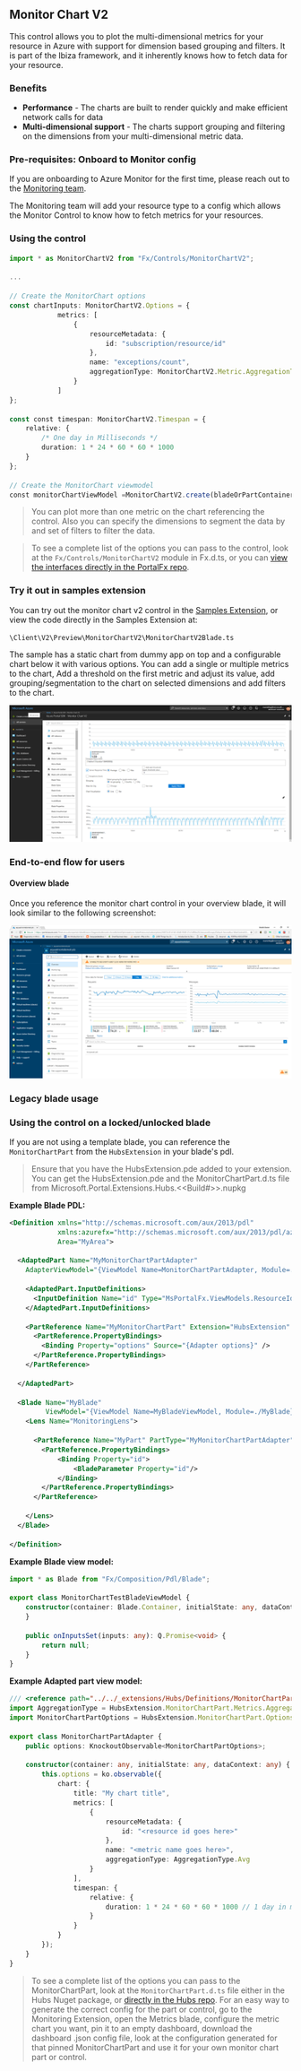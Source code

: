 ## Monitor Chart V2
This control allows you to plot the multi-dimensional metrics for your resource in Azure with support for dimension based grouping and filters. It is part of the Ibiza framework, and it inherently knows how to fetch data for your resource.

### Benefits
- **Performance** - The charts are built to render quickly and make efficient network calls for data
- **Multi-dimensional support** - The charts support grouping and filtering on the dimensions from your multi-dimensional metric data.

### Pre-requisites: Onboard to Monitor config
If you are onboarding to Azure Monitor for the first time, please reach out to the [Monitoring team](mailto:monitoringcontrib@microsoft.com).

The Monitoring team will add your resource type to a config which allows the Monitor Control to know how to fetch metrics for your resources.


### Using the control
```typescript
import * as MonitorChartV2 from "Fx/Controls/MonitorChartV2";

...

// Create the MonitorChart options
const chartInputs: MonitorChartV2.Options = {
            metrics: [
                {
                    resourceMetadata: {
                        id: "subscription/resource/id"
                    },
                    name: "exceptions/count",
                    aggregationType: MonitorChartV2.Metric.AggregationType.Sum
                }
            ]
};

const const timespan: MonitorChartV2.Timespan = {
    relative: {
        /* One day in Milliseconds */
        duration: 1 * 24 * 60 * 60 * 1000
    }
};

// Create the MonitorChart viewmodel
const monitorChartViewModel =MonitorChartV2.create(bladeOrPartContainer, monitorChartOptions);
```

> You can plot more than one metric on the chart referencing the control. Also you can specify the dimensions to segment the data by and set of filters to filter the data.

> To see a complete list of the options you can pass to the control, look at the `Fx/Controls/MonitorChartV2` module in Fx.d.ts, or you can [view the interfaces directly in the PortalFx repo][4].

### Try it out in samples extension
You can try out the monitor chart v2 control in the [Samples Extension][1], or view the code directly in the Samples Extension at:

`\Client\V2\Preview\MonitorChartV2\MonitorChartV2Blade.ts`

The sample has a static chart from dummy app on top and a configurable chart below it with various options. You can add a single or multiple metrics to the chart, Add a threshold on the first metric and adjust its value, add grouping/segmentation to the chart on selected dimensions and add filters to the chart.

![Metrics chart control single input][2]

### End-to-end flow for users

#### Overview blade
Once you reference the monitor chart control in your overview blade, it will look similar to the following screenshot:

![Monitor chart control overview blade][3]

### Legacy blade usage
### Using the control on a locked/unlocked blade
If you are not using a template blade, you can reference the `MonitorChartPart` from the `HubsExtension` in your blade's pdl.

> Ensure that you have the HubsExtension.pde added to your extension. You can get the HubsExtension.pde and the MonitorChartPart.d.ts file from Microsoft.Portal.Extensions.Hubs.<<Build#>>.nupkg

**Example Blade PDL:**
```xml
<Definition xmlns="http://schemas.microsoft.com/aux/2013/pdl"
            xmlns:azurefx="http://schemas.microsoft.com/aux/2013/pdl/azurefx"
            Area="MyArea">

  <AdaptedPart Name="MyMonitorChartPartAdapter"
    AdapterViewModel="{ViewModel Name=MonitorChartPartAdapter, Module=./MonitorChartPartAdapter}">

    <AdaptedPart.InputDefinitions>
      <InputDefinition Name="id" Type="MsPortalFx.ViewModels.ResourceId" />
    </AdaptedPart.InputDefinitions>

    <PartReference Name="MyMonitorChartPart" Extension="HubsExtension" PartType="MonitorChartPart">
      <PartReference.PropertyBindings>
        <Binding Property="options" Source="{Adapter options}" />
      </PartReference.PropertyBindings>
    </PartReference>

  </AdaptedPart>

  <Blade Name="MyBlade"
         ViewModel="{ViewModel Name=MyBladeViewModel, Module=./MyBlade}">
    <Lens Name="MonitoringLens">

      <PartReference Name="MyPart" PartType="MyMonitorChartPartAdapter" InitialSize="HeroWide">
        <PartReference.PropertyBindings>
            <Binding Property="id">
                <BladeParameter Property="id"/>
            </Binding>
        </PartReference.PropertyBindings>
      </PartReference>

    </Lens>
  </Blade>

</Definition>
```

**Example Blade view model:**
```typescript
import * as Blade from "Fx/Composition/Pdl/Blade";

export class MonitorChartTestBladeViewModel {
    constructor(container: Blade.Container, initialState: any, dataContext: any) {
    }

    public onInputsSet(inputs: any): Q.Promise<void> {
        return null;
    }
}
```

**Example Adapted part view model:**
```typescript
/// <reference path="../../_extensions/Hubs/Definitions/MonitorChartPart.d.ts />
import AggregationType = HubsExtension.MonitorChartPart.Metrics.AggregationType;
import MonitorChartPartOptions = HubsExtension.MonitorChartPart.Options;

export class MonitorChartPartAdapter {
    public options: KnockoutObservable<MonitorChartPartOptions>;

    constructor(container: any, initialState: any, dataContext: any) {
        this.options = ko.observable({
            chart: {
                title: "My chart title",
                metrics: [
                    {
                        resourceMetadata: {
                            id: "<resource id goes here>"
                        },
                        name: "<metric name goes here>",
                        aggregationType: AggregationType.Avg
                    }
                ],
                timespan: {
                    relative: {
                        duration: 1 * 24 * 60 * 60 * 1000 // 1 day in milliseconds
                    }
                }
            }
        });
    }
}
```

> To see a complete list of the options you can pass to the MonitorChartPart, look at the `MonitorChartPart.d.ts` file either in the Hubs Nuget package, or [directly in the Hubs repo][5].
> For an easy way to generate the correct config for the part or control, go to the Monitoring Extension, open the Metrics blade, configure the metric chart you want, pin it to an empty dashboard, download the dashboard .json config file, look at the configuration generated for that pinned MonitorChartPart and use it for your own monitor chart part or control.

<!-- References -->
[1]: https://df.onecloud.azure-test.net/#blade/SamplesExtension/SDKMenuBlade/monitorchartv2
[2]: ../media/portalfx-controls-monitor-chart-v2/monitor-chart-v2-control-sample.png
[3]: ../media/portalfx-controls-monitor-chart-v2/monitor-chart-v2-control-overview-blade.png
[4]: https://msazure.visualstudio.com/DefaultCollection/One/_git/AzureUX-PortalFX?path=%2Fsrc%2FSDK%2FFramework.Client%2FTypeScript%2FFx%2FControls%2FMonitorChartV2.ts&version=GBproduction&_a=contents
[5]: https://msazure.visualstudio.com/DefaultCollection/One/_git/AzureUX-PortalFX?path=%2Fsrc%2FSDK%2FExtensions%2FHubsExtension%2FTypeScript%2FHubsExtension%2FForExport%2FMonitorChartPart.d.ts&_a=contents
